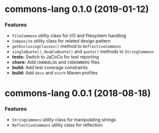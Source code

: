 # commons-lang 0.1.0 (2019-01-12)

### Features

* `FileCommons` utility class for I/O and filesystem handling
* `Composite` utility class for related design pattern
* `getEnclosingClasses()` method to `ReflectiveCommons`
* `singleQuote()`, `doubleQuote()` and `quote()` methods to `StringCommons`
* **tests:** Switch to JaCoCo for test reporting
* **chore:** Add `CHANGELOG` and `CODEOWNERS` files
* **build:** Add test coverage constraints
* **build:** Add `docs` and `ossrh` Maven profiles 

# commons-lang 0.0.1 (2018-08-18)

### Features

* `StringCommons` utility class for manipulating strings
* `ReflectiveCommons` utility class for reflection
